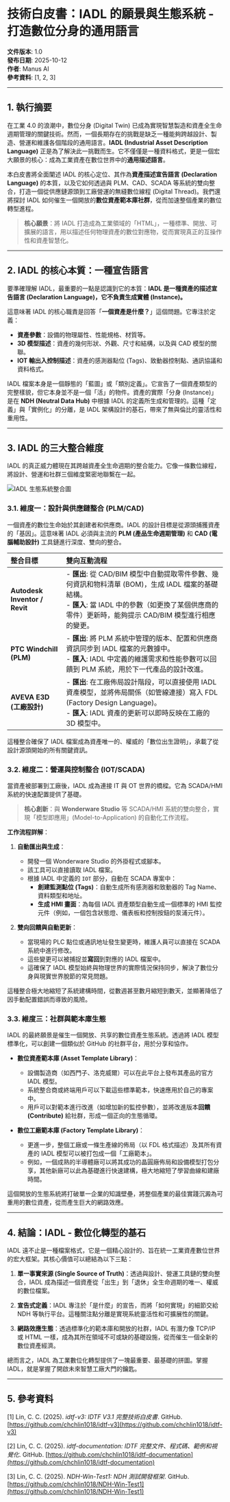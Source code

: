# 技術白皮書：IADL 的願景與生態系統 - 打造數位分身的通用語言

**文件版本**: 1.0  
**發布日期**: 2025-10-12  
**作者**: Manus AI  
**參考資料**: [1, 2, 3]

---

## 1. 執行摘要

在工業 4.0 的浪潮中，數位分身 (Digital Twin) 已成為實現智慧製造和資產全生命週期管理的關鍵技術。然而，一個長期存在的挑戰是缺乏一種能夠跨越設計、製造、營運和維護各個階段的通用語言。**IADL (Industrial Asset Description Language)** 正是為了解決此一挑戰而生。它不僅僅是一種資料格式，更是一個宏大願景的核心：成為工業資產在數位世界中的**通用描述語言**。

本白皮書將全面闡述 IADL 的核心定位、其作為**資產描述宣告語言 (Declaration Language)** 的本質，以及它如何透過與 PLM、CAD、SCADA 等系統的雙向整合，打造一個從供應鏈源頭到工廠營運的無縫數位線程 (Digital Thread)。我們還將探討 IADL 如何催生一個開放的**數位資產範本庫社群**，從而加速整個產業的數位轉型進程。

> **核心願景**：將 IADL 打造成為工業領域的「HTML」，一種標準、開放、可擴展的語言，用以描述任何物理資產的數位對應物，從而實現真正的互操作性和資產智慧化。

---

## 2. IADL 的核心本質：一種宣告語言

要準確理解 IADL，最重要的一點是認識到它的本質：**IADL 是一種資產的描述宣告語言 (Declaration Language)，它不負責生成實體 (Instance)。**

這意味著 IADL 的核心職責是回答「**一個資產是什麼？**」這個問題。它專注於定義：

- **資產參數**：設備的物理屬性、性能規格、材質等。
- **3D 模型描述**：資產的幾何形狀、外觀、尺寸和結構，以及與 CAD 模型的關聯。
- **IOT 輸出入控制描述**：資產的感測器點位 (Tags)、致動器控制點、通訊協議和資料格式。

IADL 檔案本身是一個靜態的「藍圖」或「類別定義」。它宣告了一個資產類型的完整樣貌，但它本身並不是一個「活」的物件。資產的實際「分身 (Instance)」是在 **NDH (Neutral Data Hub)** 中根據 IADL 的定義所生成和管理的。這種「定義」與「實例化」的分離，是 IADL 架構設計的基石，帶來了無與倫比的靈活性和重用性。

---

## 3. IADL 的三大整合維度

IADL 的真正威力體現在其跨越資產全生命週期的整合能力。它像一條數位線程，將設計、營運和社群三個維度緊密地聯繫在一起。

![IADL 生態系統整合圖](../images/iadl-ecosystem.png)

### 3.1. 維度一：設計與供應鏈整合 (PLM/CAD)

一個資產的數位生命始於其創建者和供應商。IADL 的設計目標是從源頭捕獲資產的「基因」。這意味著 IADL 必須與主流的 **PLM (產品生命週期管理)** 和 **CAD (電腦輔助設計)** 工具鏈進行深度、雙向的整合。

| 整合目標 | 雙向互動流程 |
| :--- | :--- |
| **Autodesk Inventor / Revit** | - **匯出**: 從 CAD/BIM 模型中自動提取零件參數、幾何資訊和物料清單 (BOM)，生成 IADL 檔案的基礎結構。<br>- **匯入**: 當 IADL 中的參數（如更換了某個供應商的零件）更新時，能夠提示 CAD/BIM 模型進行相應的變更。 |
| **PTC Windchill (PLM)** | - **匯出**: 將 PLM 系統中管理的版本、配置和供應商資訊同步到 IADL 檔案的元數據中。<br>- **匯入**: IADL 中定義的維護需求和性能參數可以回饋到 PLM 系統，用於下一代產品的設計改進。 |
| **AVEVA E3D (工廠設計)** | - **匯出**: 在工廠佈局設計階段，可以直接使用 IADL 資產模型，並將佈局關係（如管線連接）寫入 FDL (Factory Design Language)。<br>- **匯入**: IADL 資產的更新可以即時反映在工廠的 3D 模型中。 |

這種整合確保了 IADL 檔案成為資產唯一的、權威的「數位出生證明」，承載了從設計源頭開始的所有關鍵資訊。

### 3.2. 維度二：營運與控制整合 (IOT/SCADA)

當資產被部署到工廠後，IADL 成為連接 IT 與 OT 世界的橋樑。它為 SCADA/HMI 系統的快速配置提供了基礎。

> **核心創新**：與 **Wonderware Studio** 等 SCADA/HMI 系統的雙向整合，實現「模型即應用」(Model-to-Application) 的自動化工作流程。

**工作流程詳解**：

1.  **自動匯出與生成**：
    - 開發一個 Wonderware Studio 的外掛程式或腳本。
    - 該工具可以直接讀取 IADL 檔案。
    - 根據 IADL 中定義的 `IOT` 部分，自動在 SCADA 專案中：
        - **創建監測點位 (Tags)**：自動生成所有感測器和致動器的 Tag Name、資料類型和地址。
        - **生成 HMI 畫面**：為每個 IADL 資產類型自動生成一個標準的 HMI 監控元件（例如，一個包含狀態燈、儀表板和控制按鈕的泵浦元件）。

2.  **雙向回饋與自動更新**：
    - 當現場的 PLC 點位或通訊地址發生變更時，維護人員可以直接在 SCADA 系統中進行修改。
    - 這些變更可以被捕捉並**寫回**到對應的 IADL 檔案中。
    - 這確保了 IADL 模型始終與物理世界的實際情況保持同步，解決了數位分身與現實世界脫節的常見問題。

這種整合極大地縮短了系統建構時間，從數週甚至數月縮短到數天，並顯著降低了因手動配置錯誤而導致的風險。

### 3.3. 維度三：社群與範本庫生態

IADL 的最終願景是催生一個開放、共享的數位資產生態系統。透過將 IADL 模型標準化，可以創建一個類似於 GitHub 的社群平台，用於分享和協作。

- **數位資產範本庫 (Asset Template Library)**：
  - 設備製造商（如西門子、洛克威爾）可以在此平台上發布其產品的官方 IADL 模型。
  - 系統整合商或終端用戶可以下載這些標準範本，快速應用於自己的專案中。
  - 用戶可以對範本進行改進（如增加新的監控參數），並將改進版本**回饋 (Contribute)** 給社群，形成一個正向的生態循環。

- **數位工廠範本庫 (Factory Template Library)**：
  - 更進一步，整個工廠或一條生產線的佈局（以 FDL 格式描述）及其所有資產的 IADL 模型可以被打包成一個「工廠範本」。
  - 例如，一個成熟的半導體廠可以將其成功的晶圓廠佈局和設備模型打包分享，其他新廠可以此為基礎進行快速建構，極大地縮短了學習曲線和建廠時間。

這個開放的生態系統將打破單一企業的知識壁壘，將整個產業的最佳實踐沉澱為可重用的數位資產，從而產生巨大的網路效應。

---

## 4. 結論：IADL - 數位化轉型的基石

IADL 遠不止是一種檔案格式，它是一個精心設計的、旨在統一工業資產數位世界的宏大框架。其核心價值可以總結為以下三點：

1.  **單一事實來源 (Single Source of Truth)**：透過與設計、營運工具鏈的雙向整合，IADL 成為描述一個資產從「出生」到「退休」全生命週期的唯一、權威的數位檔案。

2.  **宣告式定義**：IADL 專注於「是什麼」的宣告，而將「如何實現」的細節交給 NDH 等執行平台。這種關注點分離是實現系統靈活性和可擴展性的關鍵。

3.  **網路效應生態**：透過標準化的範本庫和開放的社群，IADL 有潛力像 TCP/IP 或 HTML 一樣，成為其所在領域不可或缺的基礎設施，從而催生一個全新的數位資產經濟。

總而言之，IADL 為工業數位化轉型提供了一塊最重要、最基礎的拼圖。掌握 IADL，就是掌握了開啟未來智慧工廠大門的鑰匙。

---

## 5. 參考資料

[1] Lin, C. C. (2025). *idtf-v3: IDTF V3.1 完整技術白皮書*. GitHub. [https://github.com/chchlin1018/idtf-v3](https://github.com/chchlin1018/idtf-v3)

[2] Lin, C. C. (2025). *idtf-documentation: IDTF 完整文件、程式碼、範例和視覺化*. GitHub. [https://github.com/chchlin1018/idtf-documentation](https://github.com/chchlin1018/idtf-documentation)

[3] Lin, C. C. (2025). *NDH-Win-Test1: NDH 測試開發框架*. GitHub. [https://github.com/chchlin1018/NDH-Win-Test1](https://github.com/chchlin1018/NDH-Win-Test1)

